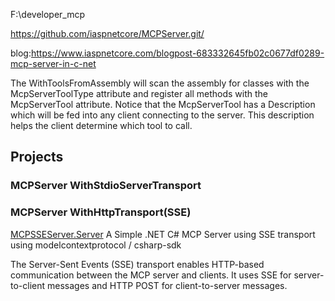 
F:\developer_mcp

https://github.com/iaspnetcore/MCPServer.git/

blog:https://www.iaspnetcore.com/blogpost-683332645fb02c0677df0289-mcp-server-in-c-net




The WithToolsFromAssembly will scan the assembly for classes with the McpServerToolType attribute and register all methods with the McpServerTool attribute. Notice that the McpServerTool has a Description which will be fed into any client connecting to the server. This description helps the client determine which tool to call.

## Projects

### MCPServer WithStdioServerTransport

### MCPServer WithHttpTransport(SSE)

[MCPSSEServer.Server](https://github.com/iaspnetcore/MCPServer/tree/master/src/MCPSSEServer.Server) A Simple .NET C# MCP Server using SSE transport using modelcontextprotocol / csharp-sdk



The Server-Sent Events (SSE) transport enables HTTP-based communication between the MCP server and clients. It uses SSE for server-to-client messages and HTTP POST for client-to-server messages.